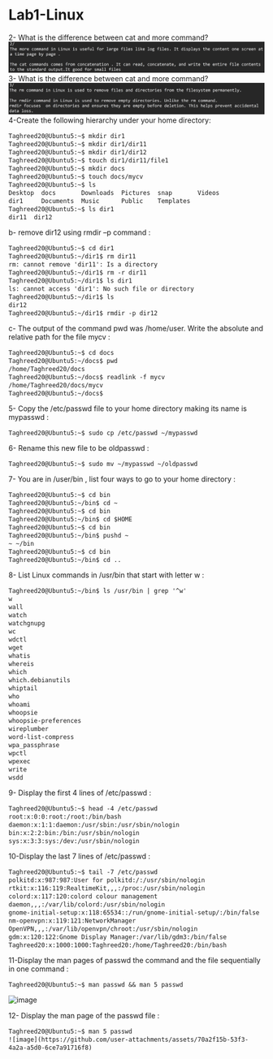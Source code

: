 # Lab1-Linux
  2- What is the difference between cat and more command?
   ![Image Alt](https://github.com/Taghreeda20/Lab1-Linux/blob/c3b99842333eefbf6ebddd7a8bbdfb961e39500f/Screenshot%202025-04-05%20222828.png)
  3- What is the difference between cat and more command?
   ![Image Alt](https://github.com/Taghreeda20/Lab1-Linux/blob/b7fb229ce67238b1dee93b456247bbb5f1714b58/Screenshot%202025-04-05%20225134.png)
  4-Create the following hierarchy under your home directory:
  
    Taghreed20@Ubuntu5:~$ mkdir dir1
    Taghreed20@Ubuntu5:~$ mkdir dir1/dir11
    Taghreed20@Ubuntu5:~$ mkdir dir1/dir12
    Taghreed20@Ubuntu5:~$ touch dir1/dir11/file1
    Taghreed20@Ubuntu5:~$ mkdir docs
    Taghreed20@Ubuntu5:~$ touch docs/mycv
    Taghreed20@Ubuntu5:~$ ls
    Desktop  docs       Downloads  Pictures  snap       Videos
    dir1     Documents  Music      Public    Templates
    Taghreed20@Ubuntu5:~$ ls dir1
    dir11  dir12

  b- remove dir12 using rmdir –p command : 

    Taghreed20@Ubuntu5:~$ cd dir1
    Taghreed20@Ubuntu5:~/dir1$ rm dir11
    rm: cannot remove 'dir11': Is a directory
    Taghreed20@Ubuntu5:~/dir1$ rm -r dir11
    Taghreed20@Ubuntu5:~/dir1$ ls dir1
    ls: cannot access 'dir1': No such file or directory
    Taghreed20@Ubuntu5:~/dir1$ ls
    dir12
    Taghreed20@Ubuntu5:~/dir1$ rmdir -p dir12

  c- The output of the command pwd was /home/user. Write the absolute and relative path for the file mycv :   

    Taghreed20@Ubuntu5:~$ cd docs
    Taghreed20@Ubuntu5:~/docs$ pwd
    /home/Taghreed20/docs
    Taghreed20@Ubuntu5:~/docs$ readlink -f mycv
    /home/Taghreed20/docs/mycv
    Taghreed20@Ubuntu5:~/docs$ 
  
  5-  Copy the /etc/passwd file to your home directory making its name is mypasswd :

    Taghreed20@Ubuntu5:~$ sudo cp /etc/passwd ~/mypasswd
    
  6-  Rename this new file to be oldpasswd :
  
    Taghreed20@Ubuntu5:~$ sudo mv ~/mypasswd ~/oldpasswd 
  
  7- You are in /user/bin , list four ways to go to your home directory :
  
    Taghreed20@Ubuntu5:~$ cd bin
    Taghreed20@Ubuntu5:~/bin$ cd ~
    Taghreed20@Ubuntu5:~$ cd bin 
    Taghreed20@Ubuntu5:~/bin$ cd $HOME
    Taghreed20@Ubuntu5:~$ cd bin
    Taghreed20@Ubuntu5:~/bin$ pushd ~
    ~ ~/bin
    Taghreed20@Ubuntu5:~$ cd bin
    Taghreed20@Ubuntu5:~/bin$ cd .. 
    
  8- List Linux commands in /usr/bin that start with letter w :

    Taghreed20@Ubuntu5:~/bin$ ls /usr/bin | grep '^w'
    w
    wall
    watch
    watchgnupg
    wc
    wdctl
    wget
    whatis
    whereis
    which
    which.debianutils
    whiptail
    who
    whoami
    whoopsie
    whoopsie-preferences
    wireplumber
    word-list-compress
    wpa_passphrase
    wpctl
    wpexec
    write
    wsdd

  9- Display the first 4 lines of /etc/passwd :

    Taghreed20@Ubuntu5:~$ head -4 /etc/passwd
    root:x:0:0:root:/root:/bin/bash
    daemon:x:1:1:daemon:/usr/sbin:/usr/sbin/nologin
    bin:x:2:2:bin:/bin:/usr/sbin/nologin
    sys:x:3:3:sys:/dev:/usr/sbin/nologin

  10-Display the last 7 lines of /etc/passwd : 

    Taghreed20@Ubuntu5:~$ tail -7 /etc/passwd
    polkitd:x:987:987:User for polkitd:/:/usr/sbin/nologin
    rtkit:x:116:119:RealtimeKit,,,:/proc:/usr/sbin/nologin
    colord:x:117:120:colord colour management daemon,,,:/var/lib/colord:/usr/sbin/nologin
    gnome-initial-setup:x:118:65534::/run/gnome-initial-setup/:/bin/false
    nm-openvpn:x:119:121:NetworkManager OpenVPN,,,:/var/lib/openvpn/chroot:/usr/sbin/nologin
    gdm:x:120:122:Gnome Display Manager:/var/lib/gdm3:/bin/false
    Taghreed20:x:1000:1000:Taghreed20:/home/Taghreed20:/bin/bash
    
  11-Display the man pages of passwd the command and the file sequentially in one command : 

    Taghreed20@Ubuntu5:~$ man passwd && man 5 passwd 
![image](https://github.com/user-attachments/assets/65dd8a2b-13ad-439d-b9de-1076b2100918)

  12- Display the man page of the passwd file : 

    Taghreed20@Ubuntu5:~$ man 5 passwd
    ![image](https://github.com/user-attachments/assets/70a2f15b-53f3-4a2a-a5d0-6ce7a91716f8)






  

   
